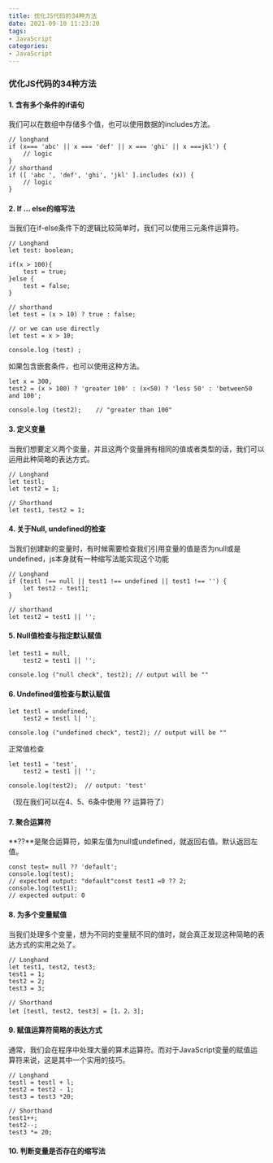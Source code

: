```yaml
---
title: 优化JS代码的34种方法
date: 2021-09-10 11:23:20
tags:
- JavaScript
categories: 
- JavaScript
---
```


### 优化JS代码的34种方法

#### 1. 含有多个条件的if语句

我们可以在数组中存储多个值，也可以使用数据的includes方法。

```
// longhand
if (x=== 'abc' || x === 'def' || x === 'ghi' || x ===jkl') {
	// logic
}
// shorthand
if ([ 'abc ', 'def', 'ghi', 'jkl' ].includes (x)) {
    // logic
}
```

#### 2. If … else的缩写法

当我们在if-else条件下的逻辑比较简单时，我们可以使用三元条件运算符。

```
// Longhand
let test: boolean;

if(x > 100){
	test = true;
}else {
    test = false;
}

// shorthand
let test = (x > 10) ? true : false;

// or we can use directly
let test = x > 10;

console.log (test) ;
```

如果包含嵌套条件，也可以使用这种方法。

```
let x = 300,
test2 = (x > 100) ? 'greater 100' : (x<50) ? 'less 50' : 'between50 and 100';

console.log (test2);    // "greater than 100"

```

#### 3. 定义变量

当我们想要定义两个变量，并且这两个变量拥有相同的值或者类型的话，我们可以运用此种简略的表达方式。

```
// Longhand
let testl;
let test2 = 1;

// Shorthand
let test1, test2 = 1;
```

#### 4. 关于Null, undefined的检查

当我们创建新的变量时，有时候需要检查我们引用变量的值是否为null或是undefined，js本身就有一种缩写法能实现这个功能

```
// Longhand
if (testl !== null || test1 !== undefined || test1 !== '') {
	let test2 - test1;
}

// shorthand
let test2 = test1 || '';
```

#### 5. Null值检查与指定默认赋值

```
let test1 = null,
	test2 = test1 || '';
	
console.log ("null check", test2); // output will be ""
```

#### 6. Undefined值检查与默认赋值

```
let testl = undefined,
	test2 = testl l| '';
	
console.log ("undefined check", test2); // output will be ""
```

正常值检查

```
let test1 = 'test',
    test2 = test1 || '';
    
console.log(test2);  // output: 'test'
```

（现在我们可以在4、5、6条中使用 ?? 运算符了）

#### 7. 聚合运算符

**??**是聚合运算符，如果左值为null或undefined，就返回右值。默认返回左值。

```
const test= null ?? 'default';
console.log(test);
// expected output: "default"const test1 =0 ?? 2;
console.log(test1);
// expected output: 0
```

#### 8. 为多个变量赋值

当我们处理多个变量，想为不同的变量赋不同的值时，就会真正发现这种简略的表达方式的实用之处了。

```
// Longhand
let test1, test2, test3;
test1 = 1;
test2 = 2;
test3 = 3;

// Shorthand
let [testl, test2, test3] = [1，2，3];
```

#### 9. 赋值运算符简略的表达方式

通常，我们会在程序中处理大量的算术运算符。而对于JavaScript变量的赋值运算符来说，这是其中一个实用的技巧。

```
// Longhand
testl = testl + l;
test2 = test2 - 1;
test3 = test3 *20;

// Shorthand
test1++;
test2--;
test3 *= 20;
```

#### 10. 判断变量是否存在的缩写法